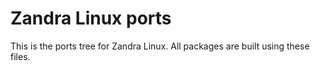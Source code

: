 # Zandra Linux ports

This is the ports tree for Zandra Linux. All packages are built using these
files.
